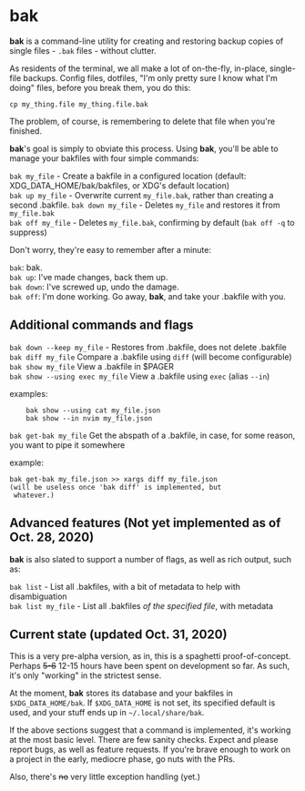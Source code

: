 # bak

**bak** is a command-line utility for creating and restoring backup copies of single files - `.bak` files - without clutter.

As residents of the terminal, we all make a lot of on-the-fly, in-place, single-file backups. Config files, dotfiles, "I'm only pretty sure I know what I'm doing" files, before you break them, you do this:

`cp my_thing.file my_thing.file.bak`

The problem, of course, is remembering to delete that file when you're finished.

**bak**'s goal is simply to obviate this process. Using **bak**, you'll be able to manage your bakfiles with four simple commands:

`bak my_file` - Create a bakfile in a configured location (default: XDG_DATA_HOME/bak/bakfiles, or XDG's default location)  
`bak up my_file` - Overwrite current `my_file.bak`, rather than creating a second .bakfile. 
`bak down my_file` - Deletes `my_file` and restores it from `my_file.bak`  
`bak off my_file` - Deletes `my_file.bak`, confirming by default (`bak off -q` to suppress)

Don't worry, they're easy to remember after a minute:

`bak`: bak.  
`bak up`: I've made changes, back them up.  
`bak down`: I've screwed up, undo the damage.  
`bak off`: I'm done working. Go away, **bak**, and take your .bakfile with you.

## Additional commands and flags
`bak down --keep my_file` - Restores from .bakfile, does not delete .bakfile  
`bak diff my_file` Compare a .bakfile using `diff` (will become configurable)
`bak show my_file` View a .bakfile in $PAGER  
`bak show --using exec my_file` View a .bakfile using `exec`  (alias `--in`)

examples:

        bak show --using cat my_file.json
        bak show --in nvim my_file.json
`bak get-bak my_file` Get the abspath of a .bakfile, in case, for some reason, you want to pipe it somewhere

example:

    bak get-bak my_file.json >> xargs diff my_file.json
    (will be useless once 'bak diff' is implemented, but
     whatever.)

## Advanced features (Not yet implemented as of Oct. 28, 2020)
**bak** is also slated to support a number of flags, as well as rich output, such as:

`bak list` - List all .bakfiles, with a bit of metadata to help with disambiguation  
`bak list my_file` - List all .bakfiles *of the specified file*, with metadata  

## Current state (updated Oct. 31, 2020)
This is a very pre-alpha version, as in, this is a spaghetti proof-of-concept. Perhaps ~~5-6~~ 12-15 hours have been spent on development so far. As such, it's only "working" in the strictest sense.

At the moment, **bak** stores its database and your bakfiles in `$XDG_DATA_HOME/bak`. If `$XDG_DATA_HOME` is not set, its specified default is used, and your stuff ends up in `~/.local/share/bak`.

If the above sections suggest that a command is implemented, it's working at the most basic level. There are few sanity checks. Expect and please report bugs, as well as feature requests. If you're brave enough to work on a project in the early, mediocre phase, go nuts with the PRs.

Also, there's ~~no~~ very little exception handling (yet.)
